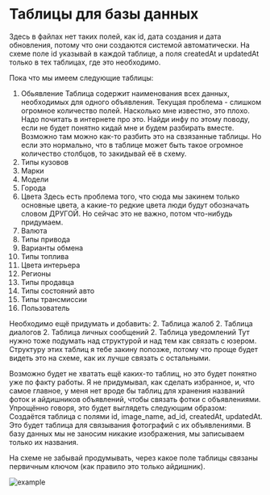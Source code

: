 # Таблицы для базы данных

Здесь в файлах нет таких полей, как id, дата создания и дата обновления, потому что они создаются системой автоматически.
На схеме поле id указывай в каждой таблице, а поля createdAt и updatedAt только в тех таблицах, где это необходимо.

Пока что мы имеем следующие таблицы:
1. Обьявление
Таблица содержит наименования всех данных, необходимых для одного объявления. Текущая проблема - слишком огромное количество полей.
Насколько мне известно, это плохо. Надо почитать в интернете про это. Найди инфу по этому поводу, если не будет понятно кидай мне
и будем разбирать вместе. Возможно там можно как-то разбить это на свзязанные таблицы.
Но если это нормально, что в таблице может быть такое огромное количество столбцов, то закидывай её в схему.
1. Типы кузовов
1. Марки
1. Модели
1. Города
1. Цвета
Здесь есть проблема того, что сюда мы закинем только основные цвета, а какие-то редкие цвета люди будут обозначать словом ДРУГОЙ. Но сейчас это не важно,
потом что-нибудь придумаем.
1. Валюта
1. Типы привода
1. Варианты обмена
1. Типы топлива
1. Цвета интерьера
1. Регионы
1. Типы продавца
1. Типы состояний авто
1. Типы трансмиссии
1. Пользователь

Необходимо ещё придумать и добавить:
2. Таблица жалоб
2. Таблица диалогов
2. Таблица личных сообщений
2. Таблица уведомлений
Тут нужно тоже подумать над структурой и над тем как связать с юзером.
Структуру этих таблиц я тебе закину попозже, потому что проще будет видеть это на схеме, как их лучше связать с остальными.

Возможно будет не хватать ещё каких-то таблиц, но это будет понятно уже по факту работы.
Я не придумывал, как сделать избранное, и, что самое главное, у меня нет вроде бы таблиц для хранения названий фоток и айдишников объявлений, чтобы связать
фотки с объявлениями. Упрощённо говоря, это будет выглядеть следующим образом: Создаётся таблица с полями id, image_name, ad_id, createdAt, updatedAt. 
Это будет таблица для связывания фотографий с их объявлениями. В базу данных мы не заносим никакие изображения, мы записываем только их названия.

На схеме не забывай продумывать, через какое поле таблицы связаны первичным ключом (как правило это только айдишник).

![example](https://github.com/unicode256/DB_models/blob/main/example.png)
